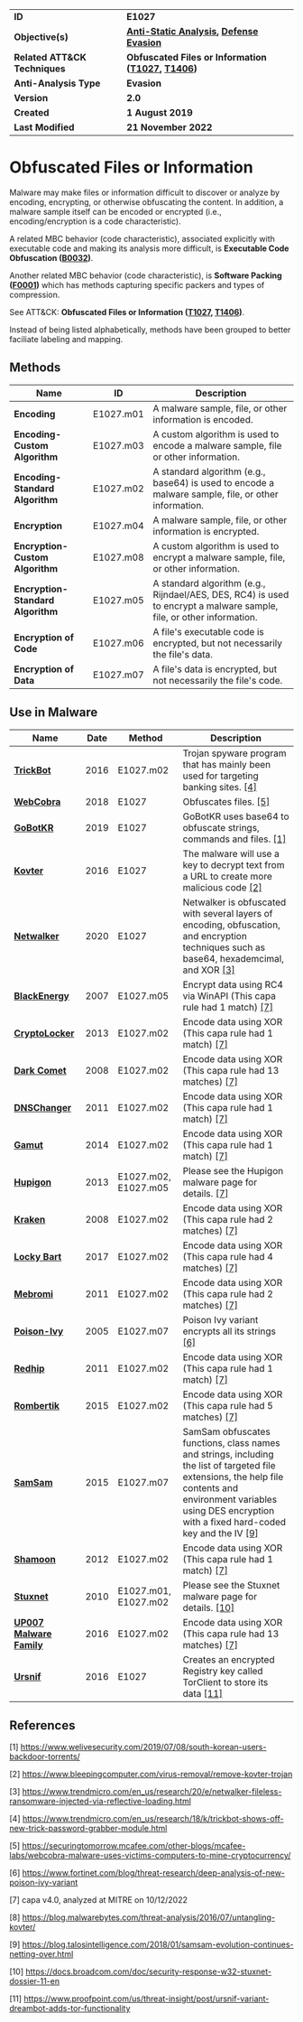 <table>
<tr>
<td><b>ID</b></td>
<td><b>E1027</b></td>
</tr>
<tr>
<td><b>Objective(s)</b></td>
<td><b><a href="../anti-static-analysis">Anti-Static Analysis</a>, <a href="../defense-evasion">Defense Evasion</a></b></td>
</tr>
<tr>
<td><b>Related ATT&CK Techniques</b></td>
<td><b>Obfuscated Files or Information (<a href="https://attack.mitre.org/techniques/T1027/">T1027</a>, <a href="https://attack.mitre.org/techniques/T1406/">T1406</a>)</b></td>
</tr>
<tr>
<td><b>Anti-Analysis Type</b></td>
<td><b>Evasion</b></td>
</tr>
<tr>
<td><b>Version</b></td>
<td><b>2.0</b></td>
</tr>
<tr>
<td><b>Created</b></td>
<td><b>1 August 2019</b></td>
</tr>
<tr>
<td><b>Last Modified</b></td>
<td><b>21 November 2022</b></td>
</tr>
</table>


# Obfuscated Files or Information

Malware may make files or information difficult to discover or analyze by encoding, encrypting, or otherwise obfuscating the content. In addition, a malware sample itself can be encoded or encrypted (i.e., encoding/encryption is a code characteristic).

A related MBC behavior (code characteristic), associated explicitly with executable code and making its analysis more difficult, is **Executable Code Obfuscation ([B0032](../anti-static-analysis/executable-code-obfuscation.md))**.

Another related MBC behavior (code characteristic), is **Software Packing ([F0001](../anti-static-analysis/software-packing.md))** which has methods capturing specific packers and types of compression.

See ATT&CK: **Obfuscated Files or Information ([T1027](https://attack.mitre.org/techniques/T1027/), [T1406](https://attack.mitre.org/techniques/T1406/))**.

Instead of being listed alphabetically, methods have been grouped to better faciliate labeling and mapping.

## Methods

|Name|ID|Description|
|---|---|---|
|**Encoding**|E1027.m01|A malware sample, file, or other information is encoded.|
|**Encoding-Custom Algorithm**|E1027.m03|A custom algorithm is used to encode a malware sample, file or other information.|
|**Encoding-Standard Algorithm**|E1027.m02|A standard algorithm (e.g., base64) is used to encode a malware sample, file, or other information.|
|**Encryption**|E1027.m04|A malware sample, file, or other information is encrypted.|
|**Encryption-Custom Algorithm**|E1027.m08|A custom algorithm is used to encrypt a malware sample, file, or other information.|
|**Encryption-Standard Algorithm**|E1027.m05|A standard algorithm (e.g., Rijndael/AES, DES, RC4) is used to encrypt a malware sample, file, or other information.|
|**Encryption of Code**|E1027.m06|A file's executable code is encrypted, but not necessarily the file's data.|
|**Encryption of Data**|E1027.m07|A file's data is encrypted, but not necessarily the file's code.|


## Use in Malware

|Name|Date|Method|Description|
|---|---|---|---|
|[**TrickBot**](../xample-malware/trickbot.md)|2016|E1027.m02|Trojan spyware program that has mainly been used for targeting banking sites. [[4]](#4)|
|[**WebCobra**](../xample-malware/webcobra.md)|2018|E1027|Obfuscates files. [[5]](#5)|
|[**GoBotKR**](../xample-malware/gobotkr.md)|2019|E1027|GoBotKR uses base64 to obfuscate strings, commands and files. [[1]](#1)|
|[**Kovter**](../xample-malware/kovter.md)|2016|E1027|The malware will use a key to decrypt text from a URL to create more malicious code [[2]](#2)|
|[**Netwalker**](../xample-malware/netwalker.md)|2020|E1027|Netwalker is obfuscated with several layers of encoding, obfuscation, and encryption techniques such as base64, hexademcimal, and XOR [[3]](#3)|
|[**BlackEnergy**](../xample-malware/blackenergy.md)|2007|E1027.m05|Encrypt data using RC4 via WinAPI (This capa rule had 1 match) [[7]](#7)|
|[**CryptoLocker**](../xample-malware/cryptolocker.md)|2013|E1027.m02|Encode data using XOR (This capa rule had 1 match) [[7]](#7)|
|[**Dark Comet**](../xample-malware/dark-comet.md)|2008|E1027.m02|Encode data using XOR (This capa rule had 13 matches) [[7]](#7)|
|[**DNSChanger**](../xample-malware/dnschanger.md)|2011|E1027.m02|Encode data using XOR (This capa rule had 1 match) [[7]](#7)|
|[**Gamut**](../xample-malware/gamut.md)|2014|E1027.m02|Encode data using XOR (This capa rule had 1 match) [[7]](#7)|
|[**Hupigon**](../xample-malware/hupigon.md)|2013|E1027.m02, E1027.m05|Please see the Hupigon malware page for details. [[7]](#7)|
|[**Kraken**](../xample-malware/kraken.md)|2008|E1027.m02|Encode data using XOR (This capa rule had 2 matches) [[7]](#7)|
|[**Locky Bart**](../xample-malware/locky-bart.md)|2017|E1027.m02|Encode data using XOR (This capa rule had 4 matches) [[7]](#7)|
|[**Mebromi**](../xample-malware/mebromi.md)|2011|E1027.m02|Encode data using XOR (This capa rule had 2 matches) [[7]](#7)|
|[**Poison-Ivy**](../xample-malware/poison-ivy.md)|2005|E1027.m07|Poison Ivy variant encrypts all its strings [[6]](#6)|
|[**Redhip**](../xample-malware/rebhip.md)|2011|E1027.m02|Encode data using XOR (This capa rule had 1 match) [[7]](#7)|
|[**Rombertik**](../xample-malware/rombertik.md)|2015|E1027.m02|Encode data using XOR (This capa rule had 5 matches) [[7]](#7)|
|[**SamSam**](../xample-malware/samsam.md)|2015|E1027.m07|SamSam obfuscates functions, class names and strings, including the list of targeted file extensions, the help file contents and environment variables using DES encryption with a fixed hard-coded key and the IV  [[9]](#9)|
|[**Shamoon**](../xample-malware/shamoon.md)|2012|E1027.m02|Encode data using XOR (This capa rule had 1 match) [[7]](#7)|
|[**Stuxnet**](../xample-malware/stuxnet.md)|2010|E1027.m01, E1027.m02|Please see the Stuxnet malware page for details. [[10]](#10)|
|[**UP007 Malware Family**](../xample-malware/up007.md)|2016|E1027.m02|Encode data using XOR (This capa rule had 13 matches) [[7]](#7)|
|[**Ursnif**](../xample-malware/ursnif.md)|2016|E1027|Creates an encrypted Registry key called TorClient to store its data [[11]](#11)|

## References

<a name="1">[1]</a> https://www.welivesecurity.com/2019/07/08/south-korean-users-backdoor-torrents/

<a name="2">[2]</a> https://www.bleepingcomputer.com/virus-removal/remove-kovter-trojan

<a name="3">[3]</a> https://www.trendmicro.com/en_us/research/20/e/netwalker-fileless-ransomware-injected-via-reflective-loading.html

<a name="4">[4]</a> https://www.trendmicro.com/en_us/research/18/k/trickbot-shows-off-new-trick-password-grabber-module.html

<a name="5">[5]</a> https://securingtomorrow.mcafee.com/other-blogs/mcafee-labs/webcobra-malware-uses-victims-computers-to-mine-cryptocurrency/

<a name="6">[6]</a> https://www.fortinet.com/blog/threat-research/deep-analysis-of-new-poison-ivy-variant

<a name="7">[7]</a> capa v4.0, analyzed at MITRE on 10/12/2022

<a name="8">[8]</a> https://blog.malwarebytes.com/threat-analysis/2016/07/untangling-kovter/

<a name="9">[9]</a> https://blog.talosintelligence.com/2018/01/samsam-evolution-continues-netting-over.html

<a name="10">[10]</a> https://docs.broadcom.com/doc/security-response-w32-stuxnet-dossier-11-en

<a name="11">[11]</a> https://www.proofpoint.com/us/threat-insight/post/ursnif-variant-dreambot-adds-tor-functionality


